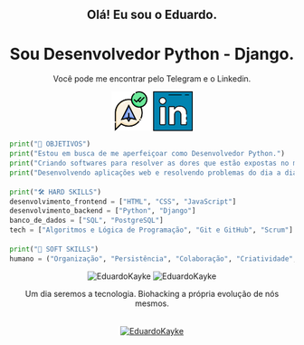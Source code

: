 <h2 align="center">Olá! Eu sou o Eduardo.</h2>
<div align="center"> 

# Sou Desenvolvedor Python - Django. <br>
Você pode me encontrar pelo Telegram e o Linkedin.

<a href="https://web.telegram.org/z/#-1582796052"><img align="center" src="images/telegram.png" target='_blank' alt="Telegram Logo" height="70" width="70" /></a>
<a href="https://linkedin.com/in/eduardokaykedasilva"><img align="center" src="images/linkedin.png" alt="Linkedin Logo" height="70" width="70" /></a>
    
</div>

```python
print("💠 OBJETIVOS")
print("Estou em busca de me aperfeiçoar como Desenvolvedor Python.")
print("Criando softwares para resolver as dores que estão expostas no mercado.")
print("Desenvolvendo aplicações web e resolvendo problemas do dia a dia.")

print("🛠 HARD SKILLS")
desenvolvimento_frontend = ["HTML", "CSS", "JavaScript"]
desenvolvimento_backend = ["Python", "Django"]
banco_de_dados = ["SQL", "PostgreSQL"]
tech = ["Algoritmos e Lógica de Programação", "Git e GitHub", "Scrum"]

print("💬 SOFT SKILLS")
humano = ("Organização", "Persistência", "Colaboração", "Criatividade", "Curiosidade", "Comunicação")
```

<div align="center"> 
    <img src="http://github-readme-streak-stats.herokuapp.com?user=EduardoKayke&theme=dracula" alt="EduardoKayke" width="400" />
    <img src="https://github-readme-stats.vercel.app/api?username=EduardoKayke&show_icons=true&theme=dracula&count_private=true" alt="EduardoKayke" width="400" />
    
Um dia seremos a tecnologia. Biohacking a própria evolução de nós mesmos.<br><br>

<p><a href="https://www.buymeacoffee.com/EduardoKayke"> <img align="center" src="https://cdn.buymeacoffee.com/buttons/v2/default-yellow.png" height="50" width="210" alt="EduardoKayke" /></a></a></p>
</div>
